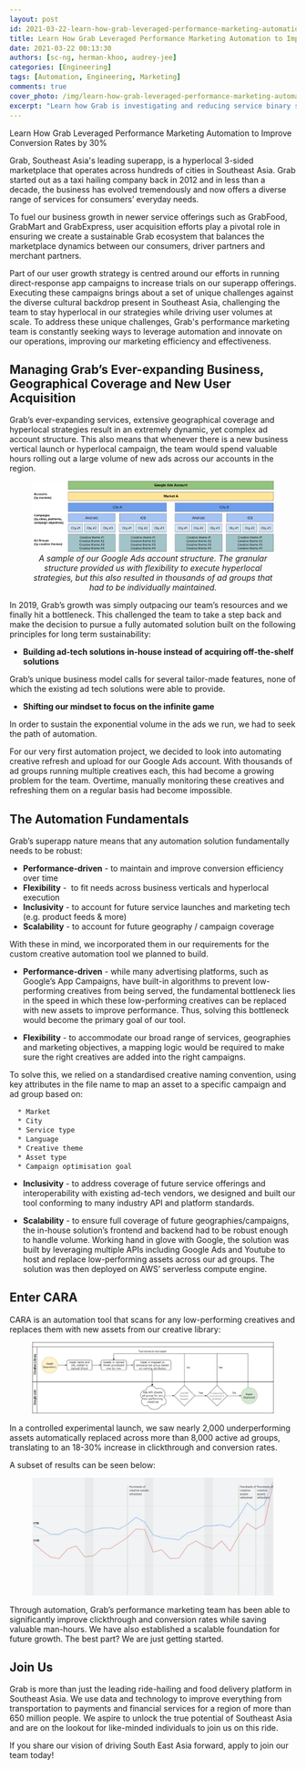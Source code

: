 ```yaml
---
layout: post
id: 2021-03-22-learn-how-grab-leveraged-performance-marketing-automation
title: Learn How Grab Leveraged Performance Marketing Automation to Improve Conversion Rates by 30%
date: 2021-03-22 00:13:30
authors: [sc-ng, herman-khoo, audrey-jee]
categories: [Engineering]
tags: [Automation, Engineering, Marketing]
comments: true
cover_photo: /img/learn-how-grab-leveraged-performance-marketing-automation/cover.jpg
excerpt: "Learn how Grab is investigating and reducing service binary size for Golang projects."
---
```



Learn How Grab Leveraged Performance Marketing Automation to Improve Conversion Rates by 30%

Grab, Southeast Asia's leading superapp, is a hyperlocal 3-sided marketplace that operates across hundreds of cities in Southeast Asia. Grab started out as a taxi hailing company back in 2012 and in less than a decade, the business has evolved tremendously and now offers a diverse range of services for consumers’ everyday needs.

To fuel our business growth in newer service offerings such as GrabFood, GrabMart and GrabExpress, user acquisition efforts play a pivotal role in ensuring we create a sustainable Grab ecosystem that balances the marketplace dynamics between our consumers, driver partners and merchant partners.

Part of our user growth strategy is centred around our efforts in running direct-response app campaigns to increase trials on our superapp offerings. Executing these campaigns brings about a set of unique challenges against the diverse cultural backdrop present in Southeast Asia, challenging the team to stay hyperlocal in our strategies while driving user volumes at scale. To address these unique challenges, Grab's performance marketing team is constantly seeking ways to leverage automation and innovate on our operations, improving our marketing efficiency and effectiveness.

## Managing Grab’s Ever-expanding Business, Geographical Coverage and New User Acquisition

Grab’s ever-expanding services, extensive geographical coverage and hyperlocal strategies result in an extremely dynamic, yet complex ad account structure. This also means that whenever there is a new business vertical launch or hyperlocal campaign, the team would spend valuable hours rolling out a large volume of new ads across our accounts in the region.

<div class="post-image-section"><figure>
  <img src="/img/learn-how-grab-leveraged-performance-marketing-automation/image1.png" alt="Sample Google Ads account structure"> <figcaption align="middle"><i>A sample of our Google Ads account structure. The granular structure provided us with flexibility to execute hyperlocal strategies, but this also resulted in thousands of ad groups that had to be individually maintained.</i></figcaption>
</figure></div>


In 2019, Grab’s growth was simply outpacing our team’s resources and we finally hit a bottleneck. This challenged the team to take a step back and make the decision to pursue a fully automated solution built on the following principles for long term sustainability:

*   __Building ad-tech solutions in-house instead of acquiring off-the-shelf solutions__

Grab’s unique business model calls for several tailor-made features, none of which the existing ad tech solutions were able to provide.

*   __Shifting our mindset to focus on the infinite game__

In order to sustain the exponential volume in the ads we run, we had to seek the path of automation.

For our very first automation project, we decided to look into automating creative refresh and upload for our Google Ads account. With thousands of ad groups running multiple creatives each, this had become a growing problem for the team. Overtime, manually monitoring these creatives and refreshing them on a regular basis had become impossible.

## The Automation Fundamentals

Grab’s superapp nature means that any automation solution fundamentally needs to be robust:

*   __Performance-driven__ - to maintain and improve conversion efficiency over time
*   __Flexibility__ -  to fit needs across business verticals and hyperlocal execution
*   __Inclusivity__ - to account for future service launches and marketing tech (e.g. product feeds & more)
*   __Scalability__ - to account for future geography / campaign coverage

With these in mind, we incorporated them in our requirements for the custom creative automation tool we planned to build.

*   __Performance-driven__ - while many advertising platforms, such as Google’s App Campaigns, have built-in algorithms to prevent low-performing creatives from being served, the fundamental bottleneck lies in the speed in which these low-performing creatives can be replaced with new assets to improve performance. Thus, solving this bottleneck would become the primary goal of our tool.

*   __Flexibility__ - to accommodate our broad range of services, geographies and marketing objectives, a mapping logic would be required to make sure the right creatives are added into the right campaigns.

To solve this, we relied on a standardised creative naming convention, using key attributes in the file name to map an asset to a specific campaign and ad group based on:

      * Market
      * City
      * Service type
      * Language
      * Creative theme
      * Asset type
      * Campaign optimisation goal

*   __Inclusivity__ - to address coverage of future service offerings and interoperability with existing ad-tech vendors, we designed and built our tool conforming to many industry API and platform standards.

*   __Scalability__ - to ensure full coverage of future geographies/campaigns, the in-house solution’s frontend and backend had to be robust enough to handle volume. Working hand in glove with Google, the solution was built by leveraging multiple APIs including Google Ads and Youtube to host and replace low-performing assets across our ad groups. The solution was then deployed on AWS’ serverless compute engine.

## Enter CARA

CARA is an automation tool that scans for any low-performing creatives and replaces them with new assets from our creative library:

<div class="post-image-section"><figure>
  <img src="/img/learn-how-grab-leveraged-performance-marketing-automation/image2.jpg" alt="CARA Workflow">
</figure></div>

In a controlled experimental launch, we saw nearly 2,000 underperforming assets automatically replaced across more than 8,000 active ad groups, translating to an 18-30% increase in clickthrough and conversion rates.

A subset of results can be seen below:

<div class="post-image-section"><figure>
  <img src="/img/learn-how-grab-leveraged-performance-marketing-automation/image3.png" alt="Subset of results from CARA experimental launch">
</figure></div>

Through automation, Grab’s performance marketing team has been able to significantly improve clickthrough and conversion rates while saving valuable man-hours. We have also established a scalable foundation for future growth. The best part? We are just getting started.

## Join Us

Grab is more than just the leading ride-hailing and food delivery platform in Southeast Asia. We use data and technology to improve everything from transportation to payments and financial services for a region of more than 650 million people. We aspire to unlock the true potential of Southeast Asia and are on the lookout for like-minded individuals to join us on this ride.

If you share our vision of driving South East Asia forward, apply to join our team today!
